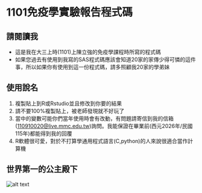 # 1101免疫學實驗報告程式碼
## 請閱讀我
* 這是我在大三上時(1101)上陳立強的免疫學課程時所寫的程式碼
* 如果您過去有使用到我寫的SAS程式碼應該會知道20家的家傳少得可憐的這件事，所以如果你有使用到這一份程式碼，請多照顧我20家的學弟妹
## 使用說名
1. 複製貼上到R或Rstudio並且修改到你要的結果
2. 請不要100%複製貼上，被老師發現就不好玩了
3. 當中的變數可能你們當年使用時會有改動，有問題請寄信到我的信箱(110910020@live.mmc.edu.tw)詢問。我能保證在畢業前(西元2026年/民國115年)都能得到我的回覆
4. R軟體很可愛，對於不打算學通用程式語言(C,python)的人來說很適合當作計算機
## 世界第一的公主殿下
![alt text]([[http://url/to/img.png](https://user-images.githubusercontent.com/59988302/79388112-28119a00-7f43-11ea-9d4e-463d8737854a.jpg)https://user-images.githubusercontent.com/59988302/79388112-28119a00-7f43-11ea-9d4e-463d8737854a.jpg](https://github.com/[username]/[reponame]/blob/[branch]/image.jpg?raw=true)https://github.com/[username]/[reponame]/blob/[branch]/image.jpg?raw=true)
